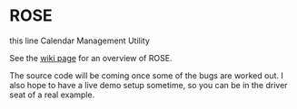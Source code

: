 # ROSE
this line
Calendar Management Utility

See the [wiki page](https://github.com/riversdev0/ROSE/wiki) for an overview of ROSE.

The source code will be coming once some of the bugs are worked out. I also hope to have a live demo setup sometime, so you can be in the driver seat of a real example.
